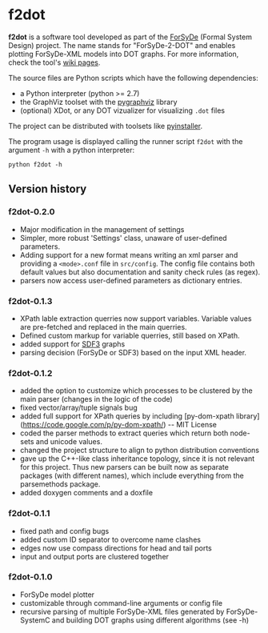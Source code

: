 # f2dot

**f2dot** is a software tool developed as part of the [ForSyDe](https://forsyde.ict.kth.se) (Formal System
Design) project.
The name stands for "ForSyDe-2-DOT" and enables plotting ForSyDe-XML models into DOT graphs.
For more information, check the tool's [wiki pages](../../wiki).

The source files are Python scripts which have the following
dependencies: 
 - a Python interpreter (python >= 2.7)
 - the GraphViz toolset with the [pygraphviz](http://pygraphviz.github.io) library
 - (optional) XDot, or any DOT vizualizer for visualizing `.dot` files

The project can be distributed with toolsets like [pyinstaller](http://www.pyinstaller.org).

The program usage is displayed calling the runner script `f2dot` with
the argument `-h` with a python interpreter:

```
python f2dot -h
```


## Version history

### f2dot-0.2.0
 * Major modification in the management of settings
 * Simpler, more robust 'Settings' class, unaware of user-defined parameters.
 * Adding support for a new format means writing an xml parser and providing
   a `<mode>.conf` file in `src/config`. The config file contains both 
   default values but also documentation and sanity check rules (as regex).
 * parsers now access user-defined parameters as dictionary entries.


### f2dot-0.1.3
 * XPath lable extraction querries now support variables. Variable values 
   are pre-fetched and replaced in the main querries.
 * Defined custom markup for variable querries, still based on XPath.
 * added support for [SDF3](http://www.es.ele.tue.nl/sdf3/) graphs
 * parsing decision (ForSyDe or SDF3) based on the input XML header.

### f2dot-0.1.2
 * added the option to customize which processes to be clustered by
   the main parser (changes in the logic of the code)
 * fixed vector/array/tuple signals bug
 * added full support for XPath queries by including [py-dom-xpath library]
   (https://code.google.com/p/py-dom-xpath/) -- MIT License
 * coded the parser methods to extract queries which return both
   node-sets and unicode values. 
 * changed the project structure to align to python distribution
   conventions
 * gave up the C++-like class inheritance topology, since it is not
   relevant for this project. Thus new parsers can be built now as
   separate packages (with different names), which include everything
   from the parsemethods package.
 * added doxygen comments and a doxfile

### f2dot-0.1.1
 * fixed path and config bugs
 * added custom ID separator to overcome name clashes
 * edges now use compass directions for head and tail ports
 * input and output ports are clustered together

### f2dot-0.1.0
 * ForSyDe model plotter
 * customizable through command-line arguments or config file
 * recursive parsing of multiple ForSyDe-XML files generated by
   ForSyDe-SystemC and building DOT graphs using different algorithms
   (see -h)
